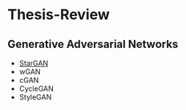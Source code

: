 # Thesis-Review

## Generative Adversarial Networks
  * [StarGAN](https://github.com/HanGyuTak/Thesis-Review/tree/main/StarGAN)
  * wGAN
  * cGAN
  * CycleGAN
  * StyleGAN
